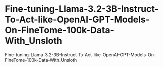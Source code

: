 # Fine-tuning-Llama-3.2-3B-Instruct-To-Act-like-OpenAI-GPT-Models-On-FineTome-100k-Data-With_Unsloth
Fine-tuning-Llama-3.2-3B-Instruct-To-Act-like-OpenAI-GPT-Models-On-FineTome-100k-Data-With_Unsloth
